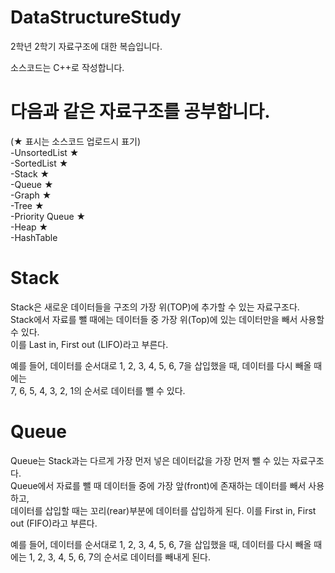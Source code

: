 # DataStructureStudy
2학년 2학기 자료구조에 대한 복습입니다.   
 
소스코드는 C++로 작성합니다.   


# 다음과 같은 자료구조를 공부합니다.   
(★ 표시는 소스코드 업로드시 표기)   
-UnsortedList ★    
-SortedList ★    
-Stack ★    
-Queue ★    
-Graph ★    
-Tree ★   
-Priority Queue ★      
-Heap ★     
-HashTable   



#  Stack   

Stack은 새로운 데이터들을 구조의 가장 위(TOP)에 추가할 수 있는 자료구조다.   
Stack에서 자료를 뺄 때에는 데이터들 중 가장 위(Top)에 있는 데이터만을 빼서 사용할 수 있다.   
이를 Last in, First out (LIFO)라고 부른다.   

예를 들어, 데이터를 순서대로 1, 2, 3, 4, 5, 6, 7을 삽입했을 때, 데이터를 다시 빼올 때에는   
7, 6, 5, 4, 3, 2, 1의 순서로 데이터를 뺄 수 있다.


#  Queue   

Queue는 Stack과는 다르게 가장 먼저 넣은 데이터값을 가장 먼저 뺄 수 있는 자료구조다.   
Queue에서 자료를 뺄 때 데이터들 중에 가장 앞(front)에 존재하는 데이터를 빼서 사용하고,   
데이터를 삽입할 때는 꼬리(rear)부분에 데이터를 삽입하게 된다.
이를 First in, First out (FIFO)라고 부른다.

예를 들어, 데이터를 순서대로 1, 2, 3, 4, 5, 6, 7을 삽입했을 때, 데이터를 다시 빼올 때에는
1, 2, 3, 4, 5, 6, 7의 순서로 데이터를 빼내게 된다.

